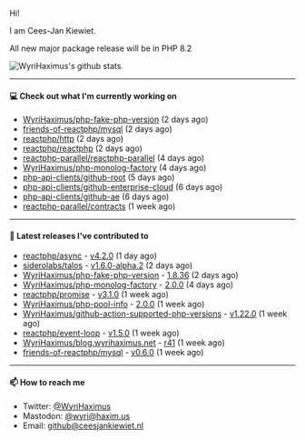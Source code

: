 Hi!

I am Cees-Jan Kiewiet.

All new major package release will be in PHP 8.2

![WyriHaximus's github stats](https://github-readme-stats.vercel.app/api?username=WyriHaximus&show_icons=true)

---

#### 💻 Check out what I'm currently working on

- [WyriHaximus/php-fake-php-version](https://github.com/WyriHaximus/php-fake-php-version) (2 days ago)
- [friends-of-reactphp/mysql](https://github.com/friends-of-reactphp/mysql) (2 days ago)
- [reactphp/http](https://github.com/reactphp/http) (2 days ago)
- [reactphp/reactphp](https://github.com/reactphp/reactphp) (2 days ago)
- [reactphp-parallel/reactphp-parallel](https://github.com/reactphp-parallel/reactphp-parallel) (4 days ago)
- [WyriHaximus/php-monolog-factory](https://github.com/WyriHaximus/php-monolog-factory) (4 days ago)
- [php-api-clients/github-root](https://github.com/php-api-clients/github-root) (5 days ago)
- [php-api-clients/github-enterprise-cloud](https://github.com/php-api-clients/github-enterprise-cloud) (6 days ago)
- [php-api-clients/github-ae](https://github.com/php-api-clients/github-ae) (6 days ago)
- [reactphp-parallel/contracts](https://github.com/reactphp-parallel/contracts) (1 week ago)

---

#### 🔭 Latest releases I've contributed to

- [reactphp/async](https://github.com/reactphp/async) - [v4.2.0](https://github.com/reactphp/async/releases/tag/v4.2.0) (1 day ago)
- [siderolabs/talos](https://github.com/siderolabs/talos) - [v1.6.0-alpha.2](https://github.com/siderolabs/talos/releases/tag/v1.6.0-alpha.2) (2 days ago)
- [WyriHaximus/php-fake-php-version](https://github.com/WyriHaximus/php-fake-php-version) - [1.8.36](https://github.com/WyriHaximus/php-fake-php-version/releases/tag/1.8.36) (2 days ago)
- [WyriHaximus/php-monolog-factory](https://github.com/WyriHaximus/php-monolog-factory) - [2.0.0](https://github.com/WyriHaximus/php-monolog-factory/releases/tag/2.0.0) (4 days ago)
- [reactphp/promise](https://github.com/reactphp/promise) - [v3.1.0](https://github.com/reactphp/promise/releases/tag/v3.1.0) (1 week ago)
- [WyriHaximus/php-pool-info](https://github.com/WyriHaximus/php-pool-info) - [2.0.0](https://github.com/WyriHaximus/php-pool-info/releases/tag/2.0.0) (1 week ago)
- [WyriHaximus/github-action-supported-php-versions](https://github.com/WyriHaximus/github-action-supported-php-versions) - [v1.22.0](https://github.com/WyriHaximus/github-action-supported-php-versions/releases/tag/v1.22.0) (1 week ago)
- [reactphp/event-loop](https://github.com/reactphp/event-loop) - [v1.5.0](https://github.com/reactphp/event-loop/releases/tag/v1.5.0) (1 week ago)
- [WyriHaximus/blog.wyrihaximus.net](https://github.com/WyriHaximus/blog.wyrihaximus.net) - [r41](https://github.com/WyriHaximus/blog.wyrihaximus.net/releases/tag/r41) (1 week ago)
- [friends-of-reactphp/mysql](https://github.com/friends-of-reactphp/mysql) - [v0.6.0](https://github.com/friends-of-reactphp/mysql/releases/tag/v0.6.0) (1 week ago)

---

#### 📫 How to reach me

- Twitter: [@WyriHaximus](https://twitter.com/WyriHaximus)
- Mastodon: [@wyri@haxim.us](https://toot-toot.wyrihaxim.us/@wyri)
- Email: [github@ceesjankiewiet.nl](mailto:github@ceesjankiewiet.nl)
